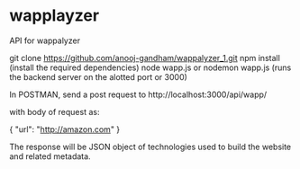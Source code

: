# wapplayzer
API for wappalyzer

git clone https://github.com/anooj-gandham/wappalyzer_1.git
npm install (install the required dependencies)
node wapp.js or nodemon wapp.js (runs the backend server on the alotted port or 3000)

In POSTMAN, send a post request to 
http://localhost:3000/api/wapp/ 

with body of request as: 

{
  "url": "http://amazon.com"
} 

The response will be JSON object of technologies used to build the website and related metadata.
